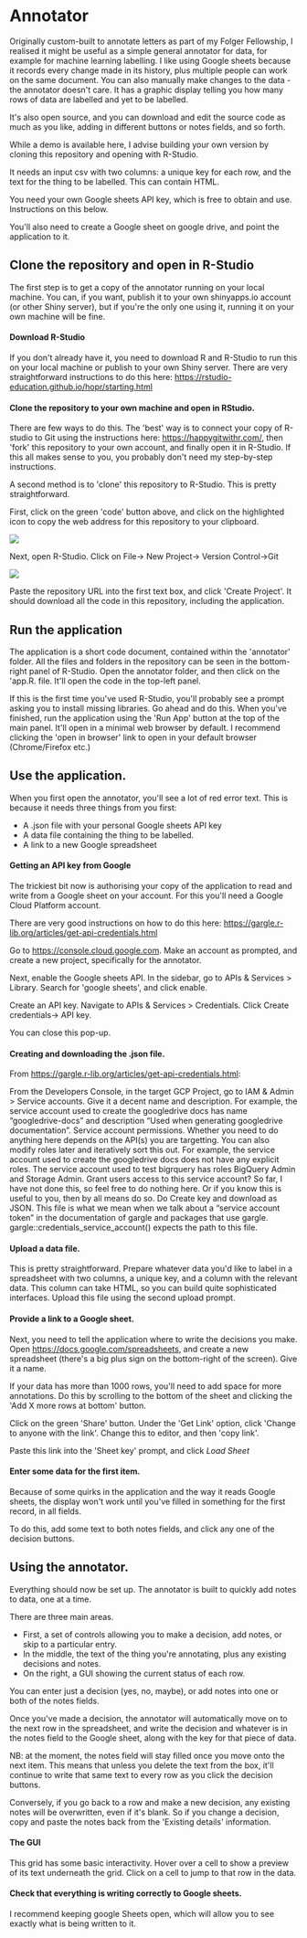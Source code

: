 # Annotator

Originally custom-built to annotate letters as part of my Folger Fellowship, I realised it might be useful as a simple general annotator for data, for example for machine learning labelling. I like using Google sheets because it records every change made in its history, plus multiple people can work on the same document. You can also manually make changes to the data - the annotator doesn't care. It has a graphic display telling you how many rows of data are labelled and yet to be labelled.

It's also open source, and you can download and edit the source code as much as you like, adding in different buttons or notes fields, and so forth.

While a demo is available here, I advise building your own version by cloning this repository and opening with R-Studio.

It needs an input csv with two columns: a unique key for each row, and the text for the thing to be labelled. This can contain HTML.

You need your own Google sheets API key, which is free to obtain and use. Instructions on this below.

You'll also need to create a Google sheet on google drive, and point the application to it.

## Clone the repository and open in R-Studio

The first step is to get a copy of the annotator running on your local machine. You can, if you want, publish it to your own shinyapps.io account (or other Shiny server), but if you're the only one using it, running it on your own machine will be fine.

#### Download R-Studio

If you don't already have it, you need to download R and R-Studio to run this on your local machine or publish to your own Shiny server. There are very straightforward instructions to do this here: <https://rstudio-education.github.io/hopr/starting.html>

#### Clone the repository to your own machine and open in RStudio.

There are few ways to do this. The 'best' way is to connect your copy of R-studio to Git using the instructions here: <https://happygitwithr.com/>, then 'fork' this repository to your own account, and finally open it in R-Studio. If this all makes sense to you, you probably don't need my step-by-step instructions.

A second method is to 'clone' this repository to R-Studio. This is pretty straightforward.

First, click on the green 'code' button above, and click on the highlighted icon to copy the web address for this repository to your clipboard.

![](clone.png)

Next, open R-Studio. Click on File-\> New Project-\> Version Control-\>Git

![](git.png)

Paste the repository URL into the first text box, and click 'Create Project'. It should download all the code in this repository, including the application.

## Run the application

The application is a short code document, contained within the 'annotator' folder. All the files and folders in the repository can be seen in the bottom-right panel of R-Studio. Open the annotator folder, and then click on the 'app.R. file. It'll open the code in the top-left panel.

If this is the first time you've used R-Studio, you'll probably see a prompt asking you to install missing libraries. Go ahead and do this. When you've finished, run the application using the 'Run App' button at the top of the main panel. It'll open in a minimal web browser by default. I recommend clicking the 'open in browser' link to open in your default browser (Chrome/Firefox etc.)

## Use the application.

When you first open the annotator, you'll see a lot of red error text. This is because it needs three things from you first:

-   A .json file with your personal Google sheets API key
-   A data file containing the thing to be labelled.
-   A link to a new Google spreadsheet

#### Getting an API key from Google

The trickiest bit now is authorising your copy of the application to read and write from a Google sheet on your account. For this you'll need a Google Cloud Platform account.

There are very good instructions on how to do this here: <https://gargle.r-lib.org/articles/get-api-credentials.html>

Go to <https://console.cloud.google.com>. Make an account as prompted, and create a new project, specifically for the annotator.

Next, enable the Google sheets API. In the sidebar, go to APIs & Services \> Library. Search for 'google sheets', and click enable.

Create an API key. Navigate to APIs & Services \> Credentials. Click Create credentials-\> API key.

You can close this pop-up.

#### Creating and downloading the .json file.
From https://gargle.r-lib.org/articles/get-api-credentials.html:

From the Developers Console, in the target GCP Project, go to IAM & Admin > Service accounts.
Give it a decent name and description.
For example, the service account used to create the googledrive docs has name “googledrive-docs” and description “Used when generating googledrive documentation”.
Service account permissions. Whether you need to do anything here depends on the API(s) you are targetting. You can also modify roles later and iteratively sort this out.
For example, the service account used to create the googledrive docs does not have any explicit roles.
The service account used to test bigrquery has roles BigQuery Admin and Storage Admin.
Grant users access to this service account? So far, I have not done this, so feel free to do nothing here. Or if you know this is useful to you, then by all means do so.
Do Create key and download as JSON. This file is what we mean when we talk about a “service account token” in the documentation of gargle and packages that use gargle. gargle::credentials_service_account() expects the path to this file.

#### Upload a data file.

This is pretty straightforward. Prepare whatever data you'd like to label in a spreadsheet with two columns, a unique key, and a column with the relevant data. This column can take HTML, so you can build quite sophisticated interfaces. Upload this file using the second upload prompt.

#### Provide a link to a Google sheet.

Next, you need to tell the application where to write the decisions you make. Open <https://docs.google.com/spreadsheets>, and create a new spreadsheet (there's a big plus sign on the bottom-right of the screen). Give it a name.

If your data has more than 1000 rows, you'll need to add space for more annotations. Do this by scrolling to the bottom of the sheet and clicking the 'Add X more rows at bottom' button.

Click on the green 'Share' button. Under the 'Get Link' option, click 'Change to anyone with the link'. Change this to editor, and then 'copy link'.

Paste this link into the 'Sheet key' prompt, and click *Load Sheet*

#### Enter some data for the first item.

Because of some quirks in the application and the way it reads Google sheets, the display won't work until you've filled in something for the first record, in all fields.

To do this, add some text to both notes fields, and click any one of the decision buttons. 

## Using the annotator.

Everything should now be set up. The annotator is built to quickly add notes to data, one at a time. 

There are three main areas. 

* First, a set of controls allowing you to make a decision, add notes, or skip to a particular entry.
* In the middle, the text of the thing you're annotating, plus any existing decisions and notes. 
* On the right, a GUI showing the current status of each row. 

You can enter just a decision (yes, no, maybe), or add notes into one or both of the notes fields. 

Once you've made a decision, the annotator will automatically move on to the next row in the spreadsheet, and write the decision and whatever is in the notes field to the Google sheet, along with the key for that piece of data. 

NB: at the moment, the notes field will stay filled once you move onto the next item. This means that unless you delete the text from the box, it'll continue to write that same text to every row as you click the decision buttons. 

Conversely, if you go back to a row and make a new decision, any existing notes will be overwritten, even if it's blank. So if you change a decision, copy and paste the notes back from the 'Existing details' information. 

#### The GUI

This grid has some basic interactivity. Hover over a cell to show a preview of its text underneath the grid. Click on a cell to jump to that row in the data. 

#### Check that everything is writing correctly to Google sheets.

I recommend keeping google Sheets open, which will allow you to see exactly what is being written to it.




